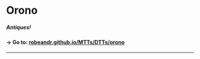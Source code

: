 # Orono
##### Antiques!
#### → Go to: [robeandr.github.io/MTTs/DTTs/orono](../../MTTs/DTTs/orono.html)

<script type="text/javascript">
	location = "../../MTTs/DTTs/orono.html";
</script>

***

